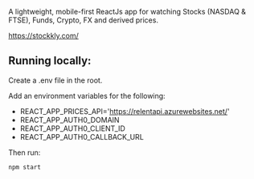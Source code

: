 A lightweight, mobile-first ReactJs app for watching Stocks (NASDAQ & FTSE), Funds, Crypto, FX and derived prices.

https://stockkly.com/

## Running locally:

Create a .env file in the root.

Add an environment variables for the following:

- REACT_APP_PRICES_API='https://relentapi.azurewebsites.net/'
- REACT_APP_AUTH0_DOMAIN
- REACT_APP_AUTH0_CLIENT_ID
- REACT_APP_AUTH0_CALLBACK_URL

Then run:

```javascript
npm start
```
